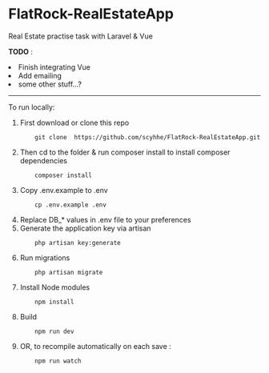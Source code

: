# FlatRock-RealEstateApp

Real Estate practise task with Laravel & Vue


<b>TODO</b> : 

<li>Finish integrating Vue</li>
<li> Add emailing </li>
<li> some other stuff...? </li>

<hr>

To run locally: 

<ol>

<li>First download or clone this repo </li>

  <code>
    git clone  https://github.com/scyhhe/FlatRock-RealEstateApp.git
  </code>

<li> Then cd to the folder & run composer install to install composer dependencies</li>

  <code>
    composer install
  </code>

<li>Copy .env.example to .env</li>

  <code>
    cp .env.example .env
  </code>
 
<li> Replace DB_* values in .env file to your preferences </li>

<li> Generate the application key via artisan </li>
  <code>
    php artisan key:generate
  </code>
  
<li> Run migrations </li>

  <code>
    php artisan migrate
  </code>

<li> Install Node modules </li>
  
  <code>
    npm install
  </code>
  
<li> Build </li>

  <code>
    npm run dev
  </code>
 
  
<li>OR, to recompile automatically on each save : </li>

  <code>
    npm run watch
  </code>
  


